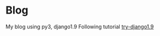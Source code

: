 # Blog
My blog using py3, django1.9
Following tutorial [try-django1.9](https://www.codingforentrepreneurs.com/projects/try-django-19/)
